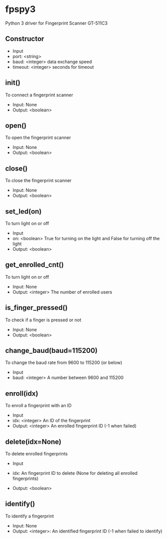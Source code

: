 # fpspy3
Python 3 driver for Fingerprint Scanner GT-511C3

## Constructor
* Input
 * port: \<string\>
 * baud: \<integer\> data exchange speed
 * timeout: \<integer\> seconds for timeout

## init()
To connect a fingerprint scanner
* Input: None
* Output: \<boolean\>

## open()
To open the fingerprint scanner
* Input: None
* Output: \<boolean\>

## close()
To close the fingerprint scanner
* Input: None
* Output: \<boolean\>

## set_led(on)
To turn light on or off
* Input
 * on: \<boolean\> True for turning on the light and False for turning off the light
* Output: \<boolean\>

## get_enrolled_cnt()
To turn light on or off
* Input: None
* Output: \<integer\> The number of enrolled users

## is_finger_pressed()
To check if a finger is pressed or not
* Input: None
* Output: \<boolean\>

## change_baud(baud=115200)
To change the baud rate from 9600 to 115200 (or below)
* Input
 * baud: \<integer\> A number between 9600 and 115200

## enroll(idx)
To enroll a fingerprint with an ID
* Input
 * idx: \<integer\> An ID of the fingerprint
* Output: \<integer\> An enrolled fingerprint ID (-1 when failed)

## delete(idx=None)
To delete enrolled fingerprints
* Input
 * idx: An fingerprint ID to delete (None for deleting all enrolled fingerprints)

* Output: \<boolean\>

## identify()
To identify a fingerprint
* Input: None
* Output: \<integer\>: An identified fingerprint ID (-1 when failed to identify)
